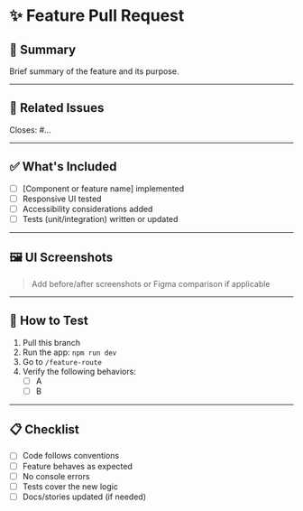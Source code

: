 # ✨ Feature Pull Request

## 📌 Summary

<!-- What new feature is being introduced? -->

Brief summary of the feature and its purpose.

---

## 🧩 Related Issues

Closes: #...

---

## ✅ What's Included

- [ ] [Component or feature name] implemented
- [ ] Responsive UI tested
- [ ] Accessibility considerations added
- [ ] Tests (unit/integration) written or updated

---

## 🖼️ UI Screenshots

> Add before/after screenshots or Figma comparison if applicable

---

## 🧪 How to Test

1. Pull this branch
2. Run the app: `npm run dev`
3. Go to `/feature-route`
4. Verify the following behaviors:
   - [ ] A
   - [ ] B

---

## 📋 Checklist

- [ ] Code follows conventions
- [ ] Feature behaves as expected
- [ ] No console errors
- [ ] Tests cover the new logic
- [ ] Docs/stories updated (if needed)
